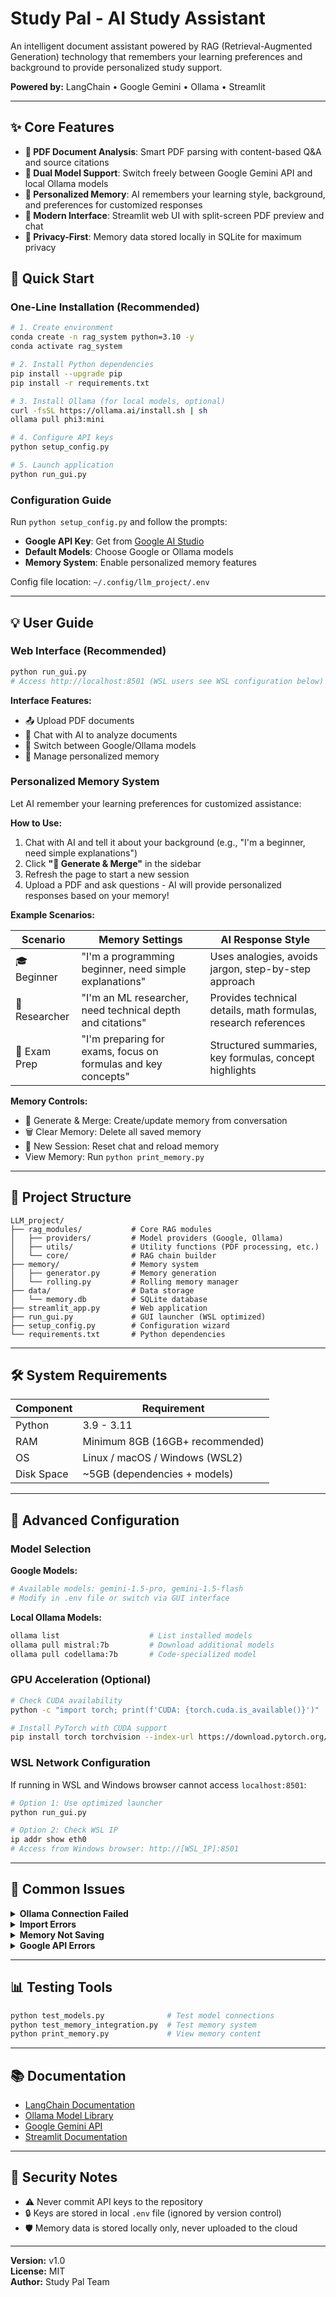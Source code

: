 # Study Pal - AI Study Assistant

An intelligent document assistant powered by RAG (Retrieval-Augmented Generation) technology that remembers your learning preferences and background to provide personalized study support.

**Powered by:** LangChain • Google Gemini • Ollama • Streamlit

---

## ✨ Core Features

- **📄 PDF Document Analysis**: Smart PDF parsing with content-based Q&A and source citations
- **🤖 Dual Model Support**: Switch freely between Google Gemini API and local Ollama models
- **🧠 Personalized Memory**: AI remembers your learning style, background, and preferences for customized responses
- **🎨 Modern Interface**: Streamlit web UI with split-screen PDF preview and chat
- **💾 Privacy-First**: Memory data stored locally in SQLite for maximum privacy

## 🚀 Quick Start

### One-Line Installation (Recommended)

```bash
# 1. Create environment
conda create -n rag_system python=3.10 -y
conda activate rag_system

# 2. Install Python dependencies
pip install --upgrade pip
pip install -r requirements.txt

# 3. Install Ollama (for local models, optional)
curl -fsSL https://ollama.ai/install.sh | sh
ollama pull phi3:mini

# 4. Configure API keys
python setup_config.py

# 5. Launch application
python run_gui.py
```

### Configuration Guide

Run `python setup_config.py` and follow the prompts:
- **Google API Key**: Get from [Google AI Studio](https://makersuite.google.com/app/apikey)
- **Default Models**: Choose Google or Ollama models
- **Memory System**: Enable personalized memory features

Config file location: `~/.config/llm_project/.env`

---

## 💡 User Guide

### Web Interface (Recommended)

```bash
python run_gui.py
# Access http://localhost:8501 (WSL users see WSL configuration below)
```

**Interface Features:**
- 📤 Upload PDF documents
- 💬 Chat with AI to analyze documents
- 🔄 Switch between Google/Ollama models
- 🧠 Manage personalized memory

### Personalized Memory System

Let AI remember your learning preferences for customized assistance:

**How to Use:**
1. Chat with AI and tell it about your background (e.g., "I'm a beginner, need simple explanations")
2. Click **"🧩 Generate & Merge"** in the sidebar
3. Refresh the page to start a new session
4. Upload a PDF and ask questions - AI will provide personalized responses based on your memory!

**Example Scenarios:**

| Scenario | Memory Settings | AI Response Style |
|----------|----------------|-------------------|
| 🎓 Beginner | "I'm a programming beginner, need simple explanations" | Uses analogies, avoids jargon, step-by-step approach |
| 🔬 Researcher | "I'm an ML researcher, need technical depth and citations" | Provides technical details, math formulas, research references |
| 📝 Exam Prep | "I'm preparing for exams, focus on formulas and key concepts" | Structured summaries, key formulas, concept highlights |

**Memory Controls:**
- 🧩 Generate & Merge: Create/update memory from conversation
- 🗑️ Clear Memory: Delete all saved memory
- 🔄 New Session: Reset chat and reload memory
- View Memory: Run `python print_memory.py`

---

## 📁 Project Structure

```
LLM_project/
├── rag_modules/           # Core RAG modules
│   ├── providers/         # Model providers (Google, Ollama)
│   ├── utils/             # Utility functions (PDF processing, etc.)
│   └── core/              # RAG chain builder
├── memory/                # Memory system
│   ├── generator.py       # Memory generation
│   └── rolling.py         # Rolling memory manager
├── data/                  # Data storage
│   └── memory.db          # SQLite database
├── streamlit_app.py       # Web application
├── run_gui.py             # GUI launcher (WSL optimized)
├── setup_config.py        # Configuration wizard
└── requirements.txt       # Python dependencies
```

---

## 🛠️ System Requirements

| Component | Requirement |
|-----------|-------------|
| Python | 3.9 - 3.11 |
| RAM | Minimum 8GB (16GB+ recommended) |
| OS | Linux / macOS / Windows (WSL2) |
| Disk Space | ~5GB (dependencies + models) |

---

## 🔧 Advanced Configuration

### Model Selection

**Google Models:**
```bash
# Available models: gemini-1.5-pro, gemini-1.5-flash
# Modify in .env file or switch via GUI interface
```

**Local Ollama Models:**
```bash
ollama list                    # List installed models
ollama pull mistral:7b         # Download additional models
ollama pull codellama:7b       # Code-specialized model
```

### GPU Acceleration (Optional)

```bash
# Check CUDA availability
python -c "import torch; print(f'CUDA: {torch.cuda.is_available()}')"

# Install PyTorch with CUDA support
pip install torch torchvision --index-url https://download.pytorch.org/whl/cu121
```

### WSL Network Configuration

If running in WSL and Windows browser cannot access `localhost:8501`:

```bash
# Option 1: Use optimized launcher
python run_gui.py

# Option 2: Check WSL IP
ip addr show eth0
# Access from Windows browser: http://[WSL_IP]:8501
```

---

## 🐛 Common Issues

<details>
<summary><b>Ollama Connection Failed</b></summary>

```bash
# Check if Ollama is running
ollama list

# Start Ollama service
ollama serve
```
</details>

<details>
<summary><b>Import Errors</b></summary>

```bash
# Ensure environment is activated
conda activate rag_system

# Reinstall dependencies
pip install -r requirements.txt --force-reinstall
```
</details>

<details>
<summary><b>Memory Not Saving</b></summary>

```bash
# Check database file
ls -la data/memory.db

# View memory content
python print_memory.py

# Reset database (deletes all memories!)
rm data/memory.db
```
</details>

<details>
<summary><b>Google API Errors</b></summary>

```bash
# Verify API key configuration
cat ~/.config/llm_project/.env | grep GOOGLE_API_KEY

# Reconfigure
python setup_config.py
```
</details>

---

## 📊 Testing Tools

```bash
python test_models.py              # Test model connections
python test_memory_integration.py  # Test memory system
python print_memory.py             # View memory content
```

---

## 📚 Documentation

- [LangChain Documentation](https://python.langchain.com/)
- [Ollama Model Library](https://ollama.ai/library)
- [Google Gemini API](https://ai.google.dev/)
- [Streamlit Documentation](https://docs.streamlit.io/)

---

## 🔐 Security Notes

- ⚠️ Never commit API keys to the repository
- 🔒 Keys are stored in local `.env` file (ignored by version control)
- 🛡️ Memory data is stored locally only, never uploaded to the cloud

---

**Version:** v1.0  
**License:** MIT  
**Author:** Study Pal Team
